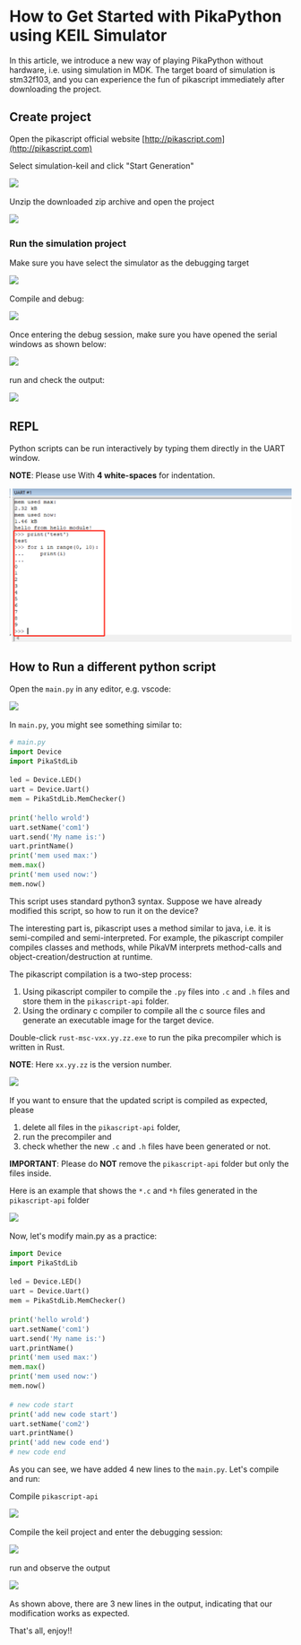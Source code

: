 # How to Get Started with PikaPython using KEIL Simulator

In this article, we introduce a new way of playing PikaPython without hardware, i.e. using simulation in MDK. 
The target board of simulation is stm32f103, and you can experience the fun of pikascript immediately after downloading the project.

## Create project
Open the pikascript official website [http://pikascript.com](http://pikascript.com)

Select simulation-keil and click "Start Generation"

![](https://user-images.githubusercontent.com/88232613/171085761-685500a7-dbbc-417c-979e-fefc34dd5c76.png)


Unzip the downloaded zip archive and open the project

![](assets/130745821-864038df-d8b0-41d2-97e8-199815d0d57d.png)

### Run the simulation project
Make sure you have select the simulator as the debugging target

![](https://user-images.githubusercontent.com/88232613/171085849-c2213242-5d88-4fda-a651-81f7187088b7.png)

Compile and debug:

![](https://user-images.githubusercontent.com/88232613/171086774-faf8a9b8-7ad8-4241-aad5-34e49ae9e01b.png)

Once entering the debug session, make sure you have opened the serial windows as shown below:

![](assets/130747952-42073ba1-c4c4-4acb-9495-766cd5731374.png)

run and check the output:

![](https://user-images.githubusercontent.com/88232613/171086180-ddeec7eb-39c6-47ec-bcd2-4d7380e8b703.png)

## REPL

Python scripts can be run interactively by typing them directly in the UART window.

**NOTE**: Please use With **4 white-spaces** for indentation.

![](assets/image-20220621093047893.png)

## How to Run a different python script

Open the `main.py` in any editor, e.g. vscode:

![](https://user-images.githubusercontent.com/88232613/171086868-3ac1b9f6-c59f-4306-9b43-edf45844a203.png)

In `main.py`, you might see something similar to:

````python
# main.py
import Device
import PikaStdLib

led = Device.LED()
uart = Device.Uart()
mem = PikaStdLib.MemChecker()

print('hello wrold')
uart.setName('com1')
uart.send('My name is:')
uart.printName()
print('mem used max:')
mem.max()
print('mem used now:')
mem.now()
````

This script uses standard python3 syntax. Suppose we have already modified this script, so how to run it on the device?

The interesting part is, pikascript uses a method similar to java, i.e. it is semi-compiled and semi-interpreted. For example, the pikascript compiler compiles classes and methods, while PikaVM interprets method-calls and object-creation/destruction at runtime.

The pikascript compilation is a two-step process:
1. Using pikascript compiler to compile the `.py` files into `.c` and `.h` files and store them in the `pikascript-api` folder.
2. Using the ordinary c compiler to compile all the c source files and generate an executable image for the target device.

Double-click `rust-msc-vxx.yy.zz.exe` to run the pika precompiler which is written in Rust.

**NOTE**: Here `xx.yy.zz` is the version number.

![](https://user-images.githubusercontent.com/88232613/171086391-7b6c5ee0-53b1-4800-bfe8-34f586974947.png)

If you want to ensure that the updated script is compiled as expected, please 
1) delete all files in the `pikascript-api` folder, 
2) run the precompiler 
and 
4) check whether the new `.c` and `.h` files have been generated or not. 


**IMPORTANT**: Please do **NOT** remove the `pikascript-api` folder but only the files inside.

Here is an example that shows the `*.c` and `*h` files generated in the `pikascript-api` folder

![](assets/130750476-eaffce03-caeb-40b3-9841-550034fa191a.png)


Now, let's modify main.py as a practice: 

````python
import Device
import PikaStdLib

led = Device.LED()
uart = Device.Uart()
mem = PikaStdLib.MemChecker()

print('hello wrold')
uart.setName('com1')
uart.send('My name is:')
uart.printName()
print('mem used max:')
mem.max()
print('mem used now:')
mem.now()

# new code start
print('add new code start')
uart.setName('com2')
uart.printName()
print('add new code end')
# new code end
````

As you can see, we have added 4 new lines to the `main.py`. Let's compile and run:

Compile `pikascript-api`

![](https://user-images.githubusercontent.com/88232613/171086456-c3ede545-3f94-422f-acb6-711e634b468e.png)

Compile the keil project and enter the debugging session:

![](assets/130751539-aa0bdb82-750f-4f98-8f6f-02d653dda64a.png)


run and observe the output

![](https://user-images.githubusercontent.com/88232613/171086558-7ee7aeca-eb2d-4cd1-ac5a-21aa6e6f9d7e.png)

As shown above, there are 3 new lines in the output, indicating that our modification works as expected.

That's all, enjoy!!
